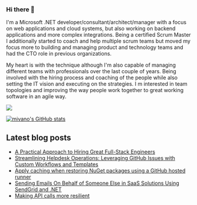 ### Hi there 👋

I'm a Microsoft .NET developer/consultant/architect/manager with a focus on web applications and cloud systems, but also working on backend applications and more complex integrations. Being a certified Scrum Master I additionally started to coach and help multiple scrum teams but moved my focus more to building and managing product and technology teams and had the CTO role in previous organizations. 

My heart is with the technique although I'm also capable of managing different teams with professionals over the last couple of years. Being involved with the hiring process and coaching of the people while also setting the IT vision and executing on the strategies. I m interested in team topologies and improving the way people work together to great working software in an agile way.

<a href="https://www.twitter.com/mivano" target="_blank" rel="noreferrer"><img
src="https://img.shields.io/twitter/follow/mivano?logo=twitter&style=for-the-badge&color=0891b2&labelColor=1c1917"
/></a>

<a href="http://www.github.com/mivano"><img src="https://github-readme-stats.vercel.app/api?username=mivano&show_icons=true&hide=&count_private=true&title_color=0891b2&text_color=ffffff&icon_color=0891b2&bg_color=1c1917&hide_border=true&show_icons=true" alt="mivano's GitHub stats" /></a>

## Latest blog posts

<!--START_SECTION:feed-->
* [A Practical Approach to Hiring Great Full-Stack Engineers](https:&#x2F;&#x2F;www.mindbyte.nl&#x2F;2024&#x2F;12&#x2F;28&#x2F;practical-approach-hiring-great-full-stack-engineers.html)
* [Streamlining Helpdesk Operations: Leveraging GitHub Issues with Custom Workflows and Templates](https:&#x2F;&#x2F;www.mindbyte.nl&#x2F;2024&#x2F;01&#x2F;02&#x2F;streamlining-helpdesk-operations-leveraging-github-issues-custom-workflows-templates.html)
* [Apply caching when restoring NuGet packages using a GitHub hosted runner](https:&#x2F;&#x2F;www.mindbyte.nl&#x2F;2023&#x2F;09&#x2F;22&#x2F;apply-caching-restoring-nuget-packages-github-hosted-runner.html)
* [Sending Emails On Behalf of Someone Else in SaaS Solutions Using SendGrid and .NET](https:&#x2F;&#x2F;www.mindbyte.nl&#x2F;2023&#x2F;08&#x2F;29&#x2F;sending-emails-behalf-saas-solutions-sendgrid-net.html)
* [Making API calls more resilient](https:&#x2F;&#x2F;www.mindbyte.nl&#x2F;2023&#x2F;08&#x2F;28&#x2F;making-api-calls-resilient.html)
<!--END_SECTION:feed-->

<!--
**mivano/mivano** is a ✨ _special_ ✨ repository because its `README.md` (this file) appears on your GitHub profile.

Here are some ideas to get you started:

- 🔭 I’m currently working on ...
- 🌱 I’m currently learning ...
- 👯 I’m looking to collaborate on ...
- 🤔 I’m looking for help with ...
- 💬 Ask me about ...
- 📫 How to reach me: ...
- 😄 Pronouns: ...
- ⚡ Fun fact: ...
-->
